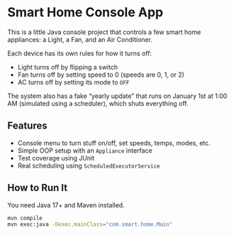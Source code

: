 # Smart Home Console App

This is a little Java console project that controls a few smart home appliances: a Light, a Fan, and an Air Conditioner.

Each device has its own rules for how it turns off:
- Light turns off by flipping a switch
- Fan turns off by setting speed to 0 (speeds are 0, 1, or 2)
- AC turns off by setting its mode to `OFF`

The system also has a fake “yearly update” that runs on January 1st at 1:00 AM (simulated using a scheduler), which shuts everything off.

## Features

- Console menu to turn stuff on/off, set speeds, temps, modes, etc.
- Simple OOP setup with an `Appliance` interface
- Test coverage using JUnit
- Real scheduling using `ScheduledExecutorService`

## How to Run It

You need Java 17+ and Maven installed.

```bash
mvn compile
mvn exec:java -Dexec.mainClass="com.smart.home.Main"
